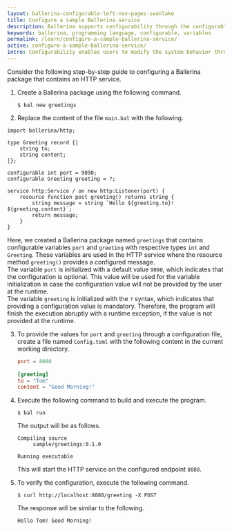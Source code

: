 ```yaml
---
layout: ballerina-configurable-left-nav-pages-swanlake
title: Configure a sample Ballerina service
description: Ballerina supports configurability through the configurable, module-level variables.
keywords: ballerina, programming language, configurable, variables
permalink: /learn/configure-a-sample-ballerina-service/
active: configure-a-sample-ballerina-service/
intro: Configurability enables users to modify the system behavior through external user inputs. Ballerina Language provides an in-built functionality to configure values at runtime through configurable  module-level variables.
---
```


Consider the following step-by-step guide to configuring a Ballerina package that contains an HTTP service.

1. Create a Ballerina package using the following command.

    ```
    $ bal new greetings
    ```

2. Replace the content of the file `main.bal` with the following.

```ballerina
import ballerina/http;

type Greeting record {|
    string to;
    string content;
|};

configurable int port = 9090;
configurable Greeting greeting = ?;

service http:Service / on new http:Listener(port) {
    resource function post greeting() returns string {
        string message = string `Hello ${greeting.to}! ${greeting.content}`;
        return message;
    }
}
```

   Here, we created a Ballerina package named `greetings` that contains configurable variables `port` and `greeting` with
   respective types `int` and  `Greeting`. These variables are used in the HTTP service where the resource method
   `greeting()` provides a configured message.<br>
   The variable `port` is initialized with a default value `9090`, which indicates that the configuration is optional. This
   value will be used for the variable initialization in case the configuration value will not be provided by the user at the runtime.<br>
   The variable `greeting` is initialized with the `?` syntax, which indicates that providing a configuration value is mandatory. Therefore,
   the program will finish the execution abruptly with a runtime exception, if the value is not provided at the runtime.

3. To provide the values for `port` and `greeting` through a configuration file, create a file named `Config.toml`
   with the following content in the current working directory.

   ```toml
   port = 8080
 
   [greeting]
   to = "Tom"
   content = "Good Morning!"
   ```

4. Execute the following command to build and execute the program.
   ```
   $ bal run
   ```

   The output will be as follows.

   ```
   Compiling source
        sample/greetings:0.1.0

   Running executable
   ```
   This will start the HTTP service on the configured endpoint `8080`.


6. To verify the configuration, execute the following command.
   ```
   $ curl http://localhost:8080/greeting -X POST
   ```
   The response will be similar to the following.
   ```
   Hello Tom! Good Morning!
   ```

